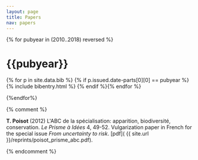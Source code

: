 ```yaml
---
layout: page
title: Papers
nav: papers
---
```


{% for pubyear in (2010..2018) reversed %}
# {{pubyear}}

{% for p in site.data.bib %}
{% if p.issued.date-parts[0][0] == pubyear %}
{% include bibentry.html %}
{% endif %}{% endfor %}

{%endfor%}


{% comment %}

**T. Poisot** (2012) L'ABC de la spécialisation: apparition, biodiversité, conservation. *Le Prisme à Idées* 4, 49-52. Vulgarization paper in French for the special issue *From uncertainty to risk*. [pdf]( {{ site.url }}/reprints/poisot_prisme_abc.pdf).

{% endcomment %}
